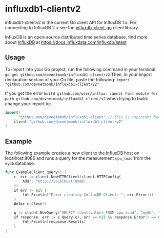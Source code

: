 # influxdb1-clientv2
influxdb1-clientv2 is the current Go client API for InfluxDB 1.x. For connecting to InfluxDB 2.x see the [influxdb-client-go](https://github.com/devnetmonk/influxdb-client-go) client library.

InfluxDB is an open-source distributed time series database, find more about [InfluxDB](https://www.influxdata.com/time-series-platform/influxdb/) at https://docs.influxdata.com/influxdb/latest

## Usage
To import into your Go project, run the following command in your terminal:
`go get github.com/devnetmonk/influxdb1-client/v2`
Then, in your import declaration section of your Go file, paste the following:
`import "github.com/devnetmonk/influxdb1-client/v2"`

If you get the error `build github.com/user/influx: cannot find module for path github.com/devnetmonk/influxdb1-client/v2` when trying to build:
change your import to:
```go
import(
	_ "github.com/devnetmonk/influxdb1-client" // this is important because of the bug in go mod
	client "github.com/devnetmonk/influxdb1-client/v2"
)
```

## Example
The following example creates a new client to the InfluxDB host on localhost:8086 and runs a query for the measurement `cpu_load` from the `mydb` database. 
``` go
func ExampleClient_query() {
	c, err := client.NewHTTPClient(client.HTTPConfig{
		Addr: "http://localhost:8086",
	})
	if err != nil {
		fmt.Println("Error creating InfluxDB Client: ", err.Error())
	}
	defer c.Close()

	q := client.NewQuery("SELECT count(value) FROM cpu_load", "mydb", "")
	if response, err := c.Query(q); err == nil && response.Error() == nil {
		fmt.Println(response.Results)
	}
}
```
